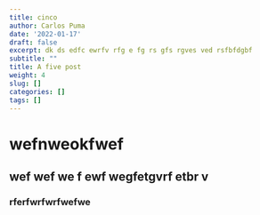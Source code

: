 ```yaml
---
title: cinco
author: Carlos Puma
date: '2022-01-17'
draft: false
excerpt: dk ds edfc ewrfv rfg e fg rs gfs rgves ved rsfbfdgbf
subtitle: ""
title: A five post
weight: 4
slug: []
categories: []
tags: []
---
```


# wefnweokfwef

## wef wef we f ewf wegfetgvrf etbr v

### rferfwrfwrfwefwe
